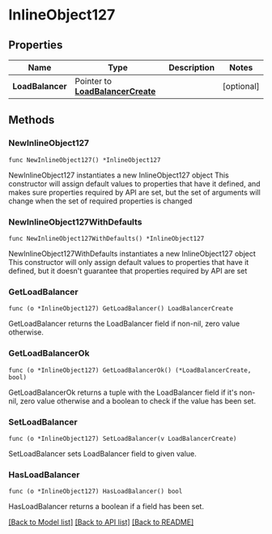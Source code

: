 # InlineObject127

## Properties

Name | Type | Description | Notes
------------ | ------------- | ------------- | -------------
**LoadBalancer** | Pointer to [**LoadBalancerCreate**](loadBalancerCreate.md) |  | [optional] 

## Methods

### NewInlineObject127

`func NewInlineObject127() *InlineObject127`

NewInlineObject127 instantiates a new InlineObject127 object
This constructor will assign default values to properties that have it defined,
and makes sure properties required by API are set, but the set of arguments
will change when the set of required properties is changed

### NewInlineObject127WithDefaults

`func NewInlineObject127WithDefaults() *InlineObject127`

NewInlineObject127WithDefaults instantiates a new InlineObject127 object
This constructor will only assign default values to properties that have it defined,
but it doesn't guarantee that properties required by API are set

### GetLoadBalancer

`func (o *InlineObject127) GetLoadBalancer() LoadBalancerCreate`

GetLoadBalancer returns the LoadBalancer field if non-nil, zero value otherwise.

### GetLoadBalancerOk

`func (o *InlineObject127) GetLoadBalancerOk() (*LoadBalancerCreate, bool)`

GetLoadBalancerOk returns a tuple with the LoadBalancer field if it's non-nil, zero value otherwise
and a boolean to check if the value has been set.

### SetLoadBalancer

`func (o *InlineObject127) SetLoadBalancer(v LoadBalancerCreate)`

SetLoadBalancer sets LoadBalancer field to given value.

### HasLoadBalancer

`func (o *InlineObject127) HasLoadBalancer() bool`

HasLoadBalancer returns a boolean if a field has been set.


[[Back to Model list]](../README.md#documentation-for-models) [[Back to API list]](../README.md#documentation-for-api-endpoints) [[Back to README]](../README.md)


